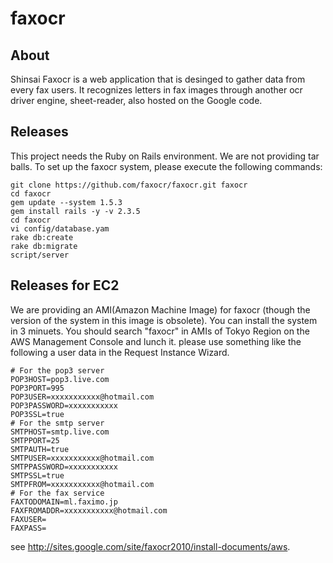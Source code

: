 # faxocr

## About

Shinsai Faxocr is a web application that is desinged to gather data from every fax users. It recognizes letters in fax images through another ocr driver engine, sheet-reader, also hosted on the Google code. 

## Releases

This project needs the Ruby on Rails environment. We are not providing tar balls. To set up the faxocr system, please execute the following commands: 

    git clone https://github.com/faxocr/faxocr.git faxocr
    cd faxocr
    gem update --system 1.5.3
    gem install rails -y -v 2.3.5
    cd faxocr
    vi config/database.yam
    rake db:create
    rake db:migrate
    script/server

## Releases for EC2

We are providing an AMI(Amazon Machine Image) for faxocr (though the version of the system in this image is obsolete). You can install the system in 3 minuets. You should search "faxocr" in AMIs of Tokyo Region on the AWS Management Console and lunch it. please use something like the following a user data in the Request Instance Wizard. 

    # For the pop3 server
    POP3HOST=pop3.live.com
    POP3PORT=995
    POP3USER=xxxxxxxxxxx@hotmail.com
    POP3PASSWORD=xxxxxxxxxxx
    POP3SSL=true
    # For the smtp server
    SMTPHOST=smtp.live.com
    SMTPPORT=25
    SMTPAUTH=true
    SMTPUSER=xxxxxxxxxxx@hotmail.com
    SMTPPASSWORD=xxxxxxxxxxx
    SMTPSSL=true
    SMTPFROM=xxxxxxxxxxx@hotmail.com
    # For the fax service
    FAXTODOMAIN=ml.faximo.jp
    FAXFROMADDR=xxxxxxxxxxx@hotmail.com
    FAXUSER=
    FAXPASS=

see <http://sites.google.com/site/faxocr2010/install-documents/aws>. 

